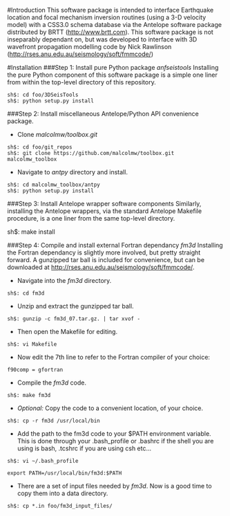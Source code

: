 #Introduction
This software package is intended to interface Earthquake location and 
focal mechanism inversion routines (using a 3-D velocity model) with a 
CSS3.0 schema database via the Antelope software package distributed by 
BRTT (http://www.brtt.com). This software package is not inseparably 
dependant on, but was developed to interface with 3D wavefront propagation 
modelling code by Nick Rawlinson 
(http://rses.anu.edu.au/seismology/soft/fmmcode/)

#Installation
###Step 1: Install pure Python package *anfseistools*
Installing the pure Python component of this software package is a simple 
one liner from within the top-level directory of this repository.
```
sh$: cd foo/3DSeisTools  
sh$: python setup.py install
```
###Step 2: Install miscellaneous Antelope/Python API convenience package.
- Clone *malcolmw/toolbox.git*
```
sh$: cd foo/git_repos
sh$: git clone https://github.com/malcolmw/toolbox.git malcolmw_toolbox
```
- Navigate to *antpy* directory and install.
```
sh$: cd malcolmw_toolbox/antpy
sh$: python setup.py install
```
###Step 3: Install Antelope wrapper software components
Similarly, installing the Antelope wrappers, via the standard Antelope 
Makefile procedure, is a one liner from the same top-level directory.

sh$: make install

###Step 4: Compile and install external Fortran dependancy *fm3d*
Installing the Fortran dependancy is slightly more involved, but pretty 
straight forward. A gunzipped tar ball is included for convenience, but 
can be downloaded at http://rses.anu.edu.au/seismology/soft/fmmcode/.  
- Navigate into the *fm3d* directory.
```
sh$: cd fm3d
```
- Unzip and extract the gunzipped tar ball.
```
sh$: gunzip -c fm3d_07.tar.gz. | tar xvof -
```
- Then open the Makefile for editing.
```
sh$: vi Makefile
```
- Now edit the 7th line to refer to the Fortran compiler of your choice:
```
f90comp = gfortran
```
- Compile the *fm3d* code.
```
sh$: make fm3d
```
- *Optional:* Copy the code to a convenient location, of your choice.
```
sh$: cp -r fm3d /usr/local/bin
```
- Add the path to the fm3d code to your $PATH environment variable. 
This is done through your .bash\_profile or .bashrc if the shell you are using is 
bash, .tcshrc if you are using csh etc...
```
sh$: vi ~/.bash_profile
```
```
export PATH=/usr/local/bin/fm3d:$PATH
```

- There are a set of input files needed by *fm3d*. Now is a good time to 
copy them into a data directory.
```
sh$: cp *.in foo/fm3d_input_files/
```
